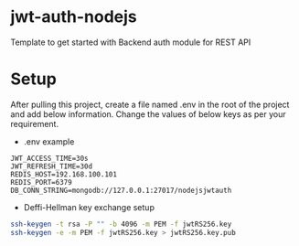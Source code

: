 # jwt-auth-nodejs

Template to get started with Backend auth module for REST API

# Setup

After pulling this project, create a file named .env in the root of the project and add below information. Change the values of below keys as per your requirement.

-   .env example

```
JWT_ACCESS_TIME=30s
JWT_REFRESH_TIME=30d
REDIS_HOST=192.168.100.101
REDIS_PORT=6379
DB_CONN_STRING=mongodb://127.0.0.1:27017/nodejsjwtauth
```

-   Deffi-Hellman key exchange setup

```bash
ssh-keygen -t rsa -P "" -b 4096 -m PEM -f jwtRS256.key
ssh-keygen -e -m PEM -f jwtRS256.key > jwtRS256.key.pub
```
